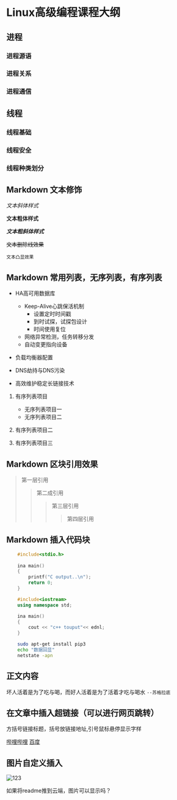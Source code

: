 # Linux高级编程课程大纲

## 进程


### 进程源语
### 进程关系
### 进程通信



## 线程


### 线程基础
### 线程安全
### 线程种类划分



## Markdown 文本修饰


*文本斜体样式*

**文本粗体样式**

***文本粗斜体样式***

~~文本删除线效果~~

``文本凸显效果``


## Markdown 常用列表，无序列表，有序列表

* HA高可用数据库
	* Keep-Alive心跳保活机制
		* 设置定时时间戳
		* 到时试探，试探包设计
		* 时间使用复位
	* 网络异常检测，任务转移分发
	* 自动变更指向设备

* 负载均衡器配置

* DNS劫持与DNS污染

* 高效维护稳定长链接技术

1. 有序列表项目
	* 无序列表项目一
	* 无序列表项目二
2. 有序列表项目二

3. 有序列表项目三


## Markdown 区块引用效果

> 第一层引用
>> 第二成引用
>>> 第三层引用
>>>> 第四层引用


## Markdown 插入代码块

```c
	#include<stdio.h>
	
	ina main()
	{
		printf("C output..\n");
		return 0;
	}
```

```cpp
	#include<iostream>
	using namespace std;

	ina main()
	{
		cout << "c++ touput"<< ednl;
	}
```

``` bash
	sudo apt-get install pip3
	echo "数据回显"
	netstate -apn
```


## 正文内容

坏人活着是为了吃与喝，而好人活着是为了活着才吃与喝水         ``--苏格拉底``</br>


## 在文章中插入超链接（可以进行网页跳转）

方括号链接标题，括号放链接地址,引号鼠标悬停显示字样

[哔哩哔哩](http://www.bilibili.com "跳转到B站")
[百度](http://www.baidu.com)


## 图片自定义插入

![123](https://s2.loli.net/2022/01/19/ClM4Yvsp9Bcaw1j.png)

如果将readme推到云端，图片可以显示吗？






